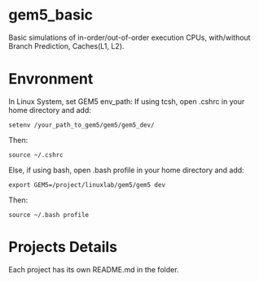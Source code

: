 # gem5_basic
Basic simulations of in-order/out-of-order execution CPUs, with/without Branch Prediction, Caches(L1, L2).

# Envronment
In Linux System, set GEM5 env_path:
If using tcsh, open .cshrc in your home directory and add:
```
setenv /your_path_to_gem5/gem5/gem5_dev/
```
Then:
```
source ~/.cshrc
```
Else, if using bash, open .bash profile in your home directory and add:
```
export GEM5=/project/linuxlab/gem5/gem5 dev
```
Then:
```
source ~/.bash profile
```

# Projects Details
Each project has its own README.md in the folder.
